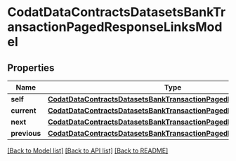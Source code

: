 # CodatDataContractsDatasetsBankTransactionPagedResponseLinksModel


## Properties
Name | Type | Description | Notes
------------ | ------------- | ------------- | -------------
**self** | [**CodatDataContractsDatasetsBankTransactionPagedResponseHrefModel**](CodatDataContractsDatasetsBankTransactionPagedResponseHrefModel.md) |  | [optional] 
**current** | [**CodatDataContractsDatasetsBankTransactionPagedResponseHrefModel**](CodatDataContractsDatasetsBankTransactionPagedResponseHrefModel.md) |  | [optional] 
**next** | [**CodatDataContractsDatasetsBankTransactionPagedResponseHrefModel**](CodatDataContractsDatasetsBankTransactionPagedResponseHrefModel.md) |  | [optional] 
**previous** | [**CodatDataContractsDatasetsBankTransactionPagedResponseHrefModel**](CodatDataContractsDatasetsBankTransactionPagedResponseHrefModel.md) |  | [optional] 

[[Back to Model list]](../README.md#documentation-for-models) [[Back to API list]](../README.md#documentation-for-api-endpoints) [[Back to README]](../README.md)



